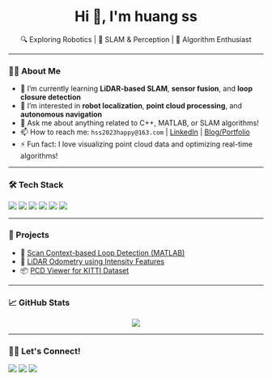 <!-- GitHub Profile README -->

<h1 align="center">Hi 👋, I'm huang ss</h1>
<p align="center">
  🔍 Exploring Robotics | 🚗 SLAM & Perception | 🧠 Algorithm Enthusiast
</p>

---

### 👨‍💻 About Me

- 🌱 I’m currently learning **LiDAR-based SLAM**, **sensor fusion**, and **loop closure detection**  
- 🔭 I’m interested in **robot localization**, **point cloud processing**, and **autonomous navigation**
- 💬 Ask me about anything related to C++, MATLAB, or SLAM algorithms!
- 📫 How to reach me: `hss2023happy@163.com` | [LinkedIn](https://linkedin.com/in/yourprofile) | [Blog/Portfolio](https://your-site.com)
- ⚡ Fun fact: I love visualizing point cloud data and optimizing real-time algorithms!

---

### 🛠️ Tech Stack

<p>
  <img src="https://img.shields.io/badge/C++-00599C?style=for-the-badge&logo=c%2B%2B&logoColor=white"/>
  <img src="https://img.shields.io/badge/MATLAB-0076A8?style=for-the-badge&logo=mathworks&logoColor=white"/>
  <img src="https://img.shields.io/badge/ROS-22314E?style=for-the-badge&logo=ros&logoColor=white"/>
  <img src="https://img.shields.io/badge/PCL-2296F3?style=for-the-badge&logo=pointcloudlibrary&logoColor=white"/>
  <img src="https://img.shields.io/badge/OpenCV-5C3EE8?style=for-the-badge&logo=opencv&logoColor=white"/>
  <img src="https://img.shields.io/badge/Linux-FCC624?style=for-the-badge&logo=linux&logoColor=black"/>
</p>

---

### 📂 Projects

- 🔁 [Scan Context-based Loop Detection (MATLAB)](https://github.com/yourname/your-project)
- 📍 [LiDAR Odometry using Intensity Features](https://github.com/yourname/your-project)
- 📦 [PCD Viewer for KITTI Dataset](https://github.com/yourname/your-project)

---

### 📈 GitHub Stats

<p align="center">
  <img src="https://github-readme-stats.vercel.app/api?username=hss2023happy&show_icons=true&theme=default&hide_title=true" />
</p>

---

### 🙋‍♂️ Let's Connect!

<p align="left">
  <a href="mailto:your-email@example.com"><img src="https://img.shields.io/badge/Email-D14836?style=for-the-badge&logo=gmail&logoColor=white"/></a>
  <a href="https://linkedin.com/in/yourprofile"><img src="https://img.shields.io/badge/LinkedIn-0A66C2?style=for-the-badge&logo=linkedin&logoColor=white"/></a>
  <a href="https://your-site.com"><img src="https://img.shields.io/badge/Portfolio-000000?style=for-the-badge&logo=github&logoColor=white"/></a>
</p>
